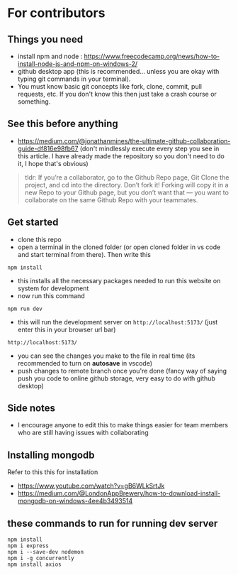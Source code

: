 # For contributors
## Things you need
- install npm and node : https://www.freecodecamp.org/news/how-to-install-node-js-and-npm-on-windows-2/
- github desktop app (this is recommended... unless you are okay with typing git commands in your terminal). 
- You must know basic git concepts like fork, clone, commit, pull requests, etc. If you don't know this then just take a crash course or something.
## See this before anything
- https://medium.com/@jonathanmines/the-ultimate-github-collaboration-guide-df816e98fb67 (don't mindlessly execute every step you see in this article. I have already made the repository so you don't need to do it, I hope that's obvious)
> tldr: If you’re a collaborator, go to the Github Repo page, Git Clone the project, and cd into the directory. Don’t fork it! Forking will copy it in a new Repo to your Github page, but you don’t want that — you want to collaborate on the same Github Repo with your teammates.

## Get started
- clone this repo
- open a terminal in the cloned folder (or open cloned folder in vs code and start terminal from there). Then write this
```
npm install
```
- this installs all the necessary packages needed to run this website on system for development
- now run this command
```
npm run dev
```
- this will run the development server on `http://localhost:5173/` (just enter this in your browser url bar)
```
http://localhost:5173/
```
- you can see the changes you make to the file in real time (its recommended to turn on **autosave** in vscode)
- push changes to remote branch once you're done (fancy way of saying push you code to online github storage, very easy to do with github desktop)
## Side notes
- I encourage anyone to edit this to make things easier for team members who are still having issues with collaborating

## Installing mongodb 

Refer to this this for installation

- https://www.youtube.com/watch?v=gB6WLkSrtJk
- https://medium.com/@LondonAppBrewery/how-to-download-install-mongodb-on-windows-4ee4b3493514

## these commands to run for running dev server
```
npm install
npm i express
npm i --save-dev nodemon
npm i -g concurrently
npm install axios
```